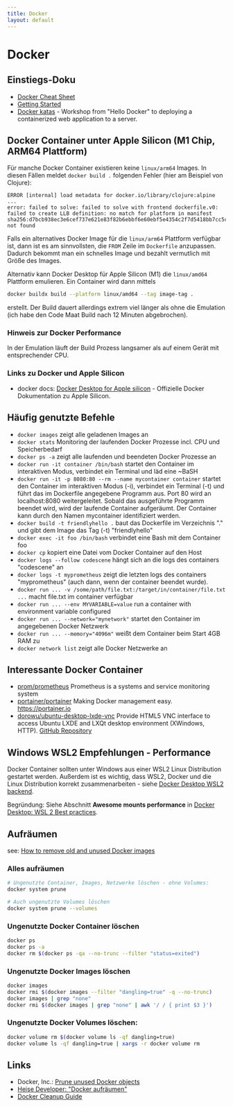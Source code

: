 ```yaml
---
title: Docker
layout: default
---
```


# Docker

## Einstiegs-Doku

* [Docker Cheat Sheet](https://github.com/wsargent/docker-cheat-sheet)
* [Getting Started](https://docs.docker.com/get-started/)
* [Docker katas](https://github.com/eficode-academy/docker-katas) - Workshop from "Hello Docker" to deploying a containerized web application to a server.

## Docker Container unter Apple Silicon (M1 Chip, ARM64 Plattform)

Für manche Docker Container existieren keine `linux/arm64` Images. In diesen Fällen meldet `docker build .` folgenden Fehler (hier am Beispiel von Clojure):

```text
ERROR [internal] load metadata for docker.io/library/clojure:alpine
...
error: failed to solve: failed to solve with frontend dockerfile.v0: failed to create LLB definition: no match for platform in manifest sha256:d7bcb938ec3e6cef737e621e83f82b6ebbf6e60ebf5e4354c2f7d5418bb7cc5c: not found
```

Falls ein alternatives Docker Image für die `linux/arm64` Plattform verfügbar ist, dann ist es am sinnvollsten, die `FROM` Zeile im `Dockerfile` anzupassen. Dadurch bekommt man ein schnelles Image und bezahlt vermutlich mit Größe des Images.

Alternativ kann Docker Desktop für Apple Silicon (M1) die `linux/amd64` Plattform emulieren. Ein Container wird dann mittels 

```sh
docker buildx build --platform linux/amd64 --tag image-tag .
```

erstellt. Der Build dauert allerdings extrem viel länger als ohne die Emulation (ich habe den Code Maat Build nach 12 Minuten abgebrochen).

### Hinweis zur Docker Performance

In der Emulation läuft der Build Prozess langsamer als auf einem Gerät mit entsprechender CPU.

### Links zu Docker und Apple Silicon

* docker docs: [Docker Desktop for Apple silicon](https://docs.docker.com/desktop/mac/apple-silicon/) - Offizielle Docker Dokumentation zu Apple Silicon.

## Häufig genutzte Befehle

* `docker images` zeigt alle geladenen Images an
* `docker stats` Monitoring der laufenden Docker Prozesse incl. CPU und Speicherbedarf
* `docker ps -a` zeigt alle laufenden und beendeten Docker Prozesse an
* `docker run -it container /bin/bash` startet den Container im interaktiven Modus, verbindet ein Terminal und läd eine ~BaSH
* `docker run -it -p 8080:80 --rm --name mycontainer container` startet den Container im interaktiven Modus (-i), verbindet ein Terminal (-t) und führt das im Dockerfile angegebene Programm aus. Port 80 wird an localhost:8080 weitergeleitet. Sobald das ausgeführte Programm beendet wird, wird der laufende Container aufgeräumt. Der Container kann durch den Namen mycontainer identifiziert werden.
* `docker build -t friendlyhello .` baut das Dockerfile im Verzeichnis "." und gibt dem Image das Tag (-t) "friendlyhello"
* `docker exec -it foo /bin/bash` verbindet eine Bash mit dem Container foo
* `docker cp` kopiert eine Datei vom Docker Container auf den Host
* `docker logs --follow codescene` hängt sich an die logs des containers "codescene" an
* `docker logs -t myprometheus` zeigt die letzten logs des containers "myprometheus" (auch dann, wenn der container beendet wurde).
* `docker run ... -v /some/path/file.txt:/target/in/container/file.txt ...` macht file.txt im container verfügbar
* `docker run ... --env MYVARIABLE=value` run a container with environment variable configured
* `docker run ... --network="mynetwork"` startet den Container im angegebenen Docker Netzwerk
* `docker run ... --memory="4096m"` weißt dem Container beim Start 4GB RAM zu
* `docker network list` zeigt alle Docker Netzwerke an

## Interessante Docker Container

* [prom/prometheus](https://hub.docker.com/r/prom/prometheus) Prometheus is a systems and service monitoring system
* [portainer/portainer](https://hub.docker.com/r/portainer/portainer) Making Docker management easy. https://portainer.io
* [dorowu/ubuntu-desktop-lxde-vnc](https://hub.docker.com/r/dorowu/ubuntu-desktop-lxde-vnc) Provide HTML5 VNC interface to access Ubuntu LXDE and LXQt desktop environment (XWindows, HTTP). [GitHub Repository](https://github.com/fcwu/docker-ubuntu-vnc-desktop)

## Windows WSL2 Empfehlungen - Performance

Docker Container sollten unter Windows aus einer WSL2 Linux Distribution gestartet werden. Außerdem ist es wichtig, dass WSL2, Docker und die Linux Distribution korrekt zusammenarbeiten - siehe [Docker Desktop WSL2 backend](https://docs.docker.com/desktop/windows/wsl/).

Begründung: Siehe Abschnitt **Awesome mounts performance** in [Docker Desktop: WSL 2 Best practices](https://www.docker.com/blog/docker-desktop-wsl-2-best-practices/).

## Aufräumen

see: [How to remove old and unused Docker images](http://stackoverflow.com/questions/32723111/how-to-remove-old-and-unused-docker-images)

### Alles aufräumen

```sh
# Ungenutzte Container, Images, Netzwerke löschen - ohne Volumes:
docker system prune

# Auch ungenutzte Volumes löschen
docker system prune --volumes
```

### Ungenutzte Docker Container löschen

```sh
docker ps
docker ps -a
docker rm $(docker ps -qa --no-trunc --filter "status=exited")
```

### Ungenutzte Docker Images löschen

```sh
docker images
docker rmi $(docker images --filter "dangling=true" -q --no-trunc)
docker images | grep "none"
docker rmi $(docker images | grep "none" | awk '/ / { print $3 }')
```

### Ungenutzte Docker Volumes löschen:

```sh
docker volume rm $(docker volume ls -qf dangling=true)
docker volume ls -qf dangling=true | xargs -r docker volume rm
```

## Links

* Docker, Inc.: [Prune unused Docker objects](https://docs.docker.com/config/pruning/)
* [Heise Developer: "Docker aufräumen"](https://www.heise.de/developer/artikel/Docker-aufraeumen-3604106.html)
* [Docker Cleanup Guide](https://gist.github.com/bastman/5b57ddb3c11942094f8d0a97d461b430)